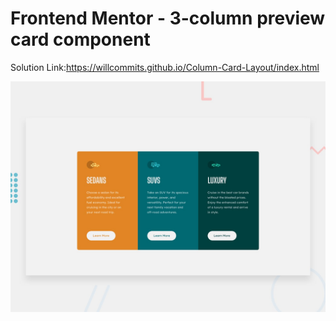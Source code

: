 # Frontend Mentor - 3-column preview card component
Solution Link:https://willcommits.github.io/Column-Card-Layout/index.html

![Design preview for the 3-column preview card component coding challenge](./design/desktop-preview.jpg)

